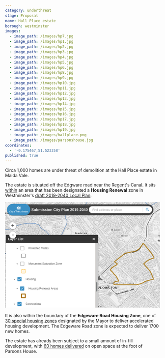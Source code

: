 ```yaml
---
category: underthreat
stage: Proposal 
name: Hall Place estate
borough: westminster
images:
  - image_path: /images/hp7.jpg
  - image_path: /images/hp1.jpg
  - image_path: /images/hp2.jpg
  - image_path: /images/hp3.jpg
  - image_path: /images/hp4.jpg
  - image_path: /images/hp5.jpg
  - image_path: /images/hp6.jpg
  - image_path: /images/hp8.jpg
  - image_path: /images/hp9.jpg
  - image_path: /images/hp10.jpg
  - image_path: /images/hp11.jpg
  - image_path: /images/hp12.jpg
  - image_path: /images/hp13.jpg
  - image_path: /images/hp14.jpg
  - image_path: /images/hp15.jpg
  - image_path: /images/hp16.jpg
  - image_path: /images/hp17.jpg
  - image_path: /images/hp18.jpg
  - image_path: /images/hp19.jpg
  - image_path: /images/hallplace.png
  - image_path: /images/parsonshouse.jpg
coordinates:
  - '-0.175467,51.523358'
published: true
---
```

Circa 1,000 homes are under threat of demolition at the Hall Place estate in Maida Vale.

The estate is situated off the Edgware road near the Regent's Canal. It sits [within](https://lbhf.maps.arcgis.com/apps/webappviewer/index.html?id=7cab3cdf6e344a0fb24df59ed6b9bdc5) an area that has been designated a __Housing Renewal__ zone in Westminster's [draft 2019-2040 Local Plan](https://www.westminster.gov.uk/cityplan2040).

<img src="/images/renewalarea.png" class="img-fluid rounded img-thumbnail">

It is also within the boundary of the __Edgeware Road Housing Zone__, one of [30 special housing zones](https://www.london.gov.uk/what-we-do/housing-and-land/increasing-housing-supply/housing-zones#acc-i-42741) designated by the Mayor to deliver accelerated housing development. The Edgeware Road zone is expected to deliver 1700 new homes.

The estate has already been subject to a small amount of in-fill development, with [60 homes delivered](https://www.westminster.gov.uk/parsons-north-development) on open space at the foot of Parsons House.
